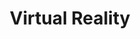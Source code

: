 ---
# This topic lives at
# https://digital.gov/topics/virtual-reality

# Topic Title
title: "Virtual Reality"

# description — keep it short and clear
summary: ""

# Weight
weight: 1

# For more information on managing topics,
# see https://github.com/GSA/digitalgov.gov/wiki/topics
---